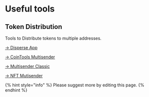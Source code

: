 # Useful tools

## Token Distribution

Tools to Distribute tokens to multiple addresses.

[→ Disperse App ](https://disperse.app/)

[→ CoinTools Multisender](https://ct.app/multiSender/iotx)

[→ Multisender Classic](https://classic.multisender.app/)

[→ NFT Mutisender ](https://nft.multisender.app/#/)

{% hint style="info" %}
Please suggest more by editing this page.
{% endhint %}
